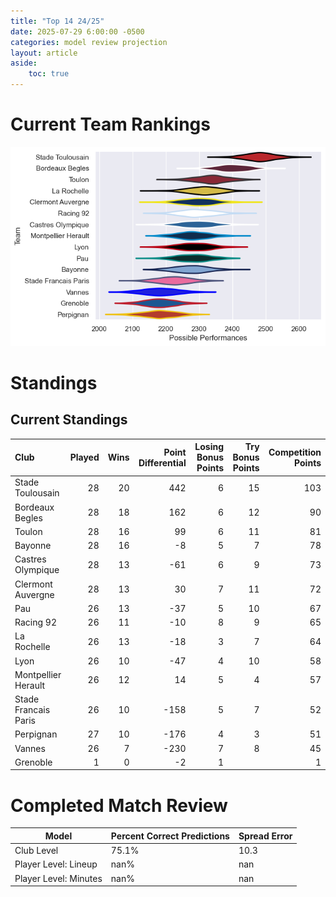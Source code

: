 ```yaml
---  
title: "Top 14 24/25"  
date: 2025-07-29 6:00:00 -0500  
categories: model review projection  
layout: article  
aside:  
    toc: true  
---
```

# Current Team Rankings


![Club Rankings](plots/rankings_Top_14_2425.png)
# Standings

## Current Standings


| Club                 |   Played |   Wins |   Point Differential |   Losing Bonus Points |   Try Bonus Points |   Competition Points |
|:---------------------|---------:|-------:|---------------------:|----------------------:|-------------------:|---------------------:|
| Stade Toulousain     |       28 |     20 |                  442 |                     6 |                 15 |                  103 |
| Bordeaux Begles      |       28 |     18 |                  162 |                     6 |                 12 |                   90 |
| Toulon               |       28 |     16 |                   99 |                     6 |                 11 |                   81 |
| Bayonne              |       28 |     16 |                   -8 |                     5 |                  7 |                   78 |
| Castres Olympique    |       28 |     13 |                  -61 |                     6 |                  9 |                   73 |
| Clermont Auvergne    |       28 |     13 |                   30 |                     7 |                 11 |                   72 |
| Pau                  |       26 |     13 |                  -37 |                     5 |                 10 |                   67 |
| Racing 92            |       26 |     11 |                  -10 |                     8 |                  9 |                   65 |
| La Rochelle          |       26 |     13 |                  -18 |                     3 |                  7 |                   64 |
| Lyon                 |       26 |     10 |                  -47 |                     4 |                 10 |                   58 |
| Montpellier Herault  |       26 |     12 |                   14 |                     5 |                  4 |                   57 |
| Stade Francais Paris |       26 |     10 |                 -158 |                     5 |                  7 |                   52 |
| Perpignan            |       27 |     10 |                 -176 |                     4 |                  3 |                   51 |
| Vannes               |       26 |      7 |                 -230 |                     7 |                  8 |                   45 |
| Grenoble             |        1 |      0 |                   -2 |                     1 |                    |                    1 |



# Completed Match Review


| Model | Percent Correct Predictions | Spread Error |
| ------ | ------ | ------ |
| Club Level | 75.1% | 10.3 |
| Player Level: Lineup | nan% | nan |
| Player Level: Minutes | nan% | nan |

